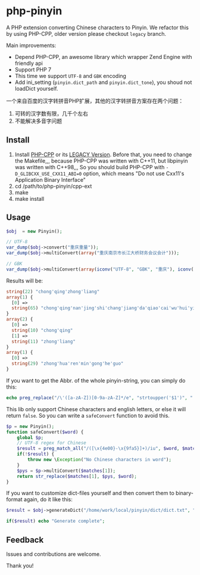 php-pinyin
==========

A PHP extension converting Chinese characters to Pinyin. We refactor this by using PHP-CPP, older version please checkout `legacy` branch. 

Main improvements:
  - Depend PHP-CPP, an awesome library which wrapper Zend Engine with friendly api
  - Support PHP 7
  - This time we support `UTF-8` and `GBK` encoding
  - Add ini_setting (`pinyin.dict_path` and `pinyin.dict_tone`), you shoud not loadDict yourself.

一个来自百度的汉字转拼音PHP扩展，其他的汉字转拼音方案存在两个问题：

1. 可转的汉字数有限，几千个左右
2. 不能解决多音字问题

Install
-----------
1. Install [PHP-CPP](https://github.com/CopernicaMarketingSoftware/PHP-CPP) or its [LEGACY Version](https://github.com/CopernicaMarketingSoftware/PHP-CPP-LEGACY). Before that, you need to change the Makefile,,, because PHP-CPP was written with C++11, but libpinyin was written with C++98,,, So you should build PHP-CPP with `-D_GLIBCXX_USE_CXX11_ABI=0` option, which means "Do not use Cxx11's Application Binary Interface"
2. cd /path/to/php-pinyin/cpp-ext
3. make
4. make install


Usage
---------
```php
$obj  = new Pinyin();

// UTF-8
var_dump($obj->convert("重庆重量"));
var_dump($obj->multiConvert(array("重庆南京市长江大桥财务会议会计")));

// GBK
var_dump($obj->multiConvert(array(iconv("UTF-8", "GBK", "重庆"), iconv("UTF-8", "GBK", "重量"))));
```

Results will be:
```php
string(22) "chong'qing'zhong'liang"
array(1) {
  [0] =>
  string(65) "chong'qing'nan'jing'shi'chang'jiang'da'qiao'cai'wu'hui'yi'kuai'ji"
}
array(2) {
  [0] =>
  string(10) "chong'qing"
  [1] =>
  string(11) "zhong'liang"
}
array(1) {
  [0] =>
  string(29) "zhong'hua'ren'min'gong'he'guo"
}
```

If you want to get the Abbr. of the whole pinyin-string, you can simply do this:

```php
echo preg_replace("/\'([a-zA-Z])[0-9a-zA-Z]*/e", "strtoupper('$1')", "'".$py_string);
```

This lib only support Chinese characters and english letters, or else it will return `false`. So you can write a `safeConvert` function to avoid this.

```php
$p = new Pinyin();
function safeConvert($word) {
    global $p;
    // UTF-8 regex for Chinese
    $result = preg_match_all("/([\x{4e00}-\x{9fa5}]+)/iu", $word, $matches);
    if(!$result) {
        throw new \Exception("No Chinese characters in word");
    }
    $pys = $p->multiConvert($matches[1]);
    return str_replace($matches[1], $pys, $word);
}
```

If you want to customize dict-files yourself and then convert them to binary-format again, do it like this:
```php
$result = $obj->generateDict("/home/work/local/pinyin/dict/dict.txt", "/home/work/tmp/dict.dat");

if($result) echo "Generate complete";
```

Feedback
---------

Issues and contributions are welcome.

Thank you!
